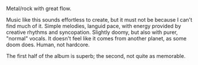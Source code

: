 Metal/rock with great flow.

Music like this sounds effortless to create, but it must not be
because I can't find much of it. Simple melodies, languid pace,
with energy provided by creative rhythms and syncopation. Slightly
doomy, but also with purer, "normal" vocals. It doesn't feel like
it comes from another planet, as some doom does. Human, not
hardcore.

The first half of the album is superb; the second, not quite
as memorable.
